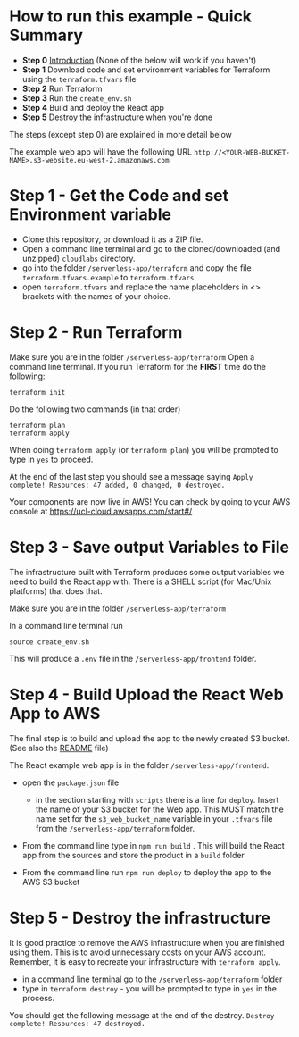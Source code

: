 # How to run this example - Quick Summary
- **Step 0** [Introduction](../Introduction.md) (None of the below will work if you haven't)
- **Step 1** Download code and set environment variables for Terraform using the ```terraform.tfvars``` file
- **Step 2** Run Terraform 
- **Step 3** Run the ```create_env.sh``` 
- **Step 4** Build and deploy the React app
- **Step 5** Destroy the infrastructure when you're done

The steps (except step 0) are explained in more detail below

The example web app will have the following URL
```http://<YOUR-WEB-BUCKET-NAME>.s3-website.eu-west-2.amazonaws.com```


# Step 1 - Get the Code and set Environment variable
- Clone this repository, or download it as a ZIP file. 
- Open a command line terminal and go to the cloned/downloaded (and unzipped) ```cloudlabs``` directory.
- go into the folder ```/serverless-app/terraform``` and copy the file ```terraform.tfvars.example``` to ```terraform.tfvars```
- open ```terraform.tfvars``` and replace the name placeholders in <> brackets with the names of your choice. 


# Step 2 - Run Terraform
Make sure you are in the folder ```/serverless-app/terraform``` 
Open a command line terminal.
If you run Terraform for the **FIRST** time do the following:

```
terraform init
```

Do the following two commands (in that order)
```
terraform plan
terraform apply
```

When doing ```terraform apply``` (or ```terraform plan```) you will be prompted to type in ```yes``` to proceed.

At the end of the last step you should see a message saying
```Apply complete! Resources: 47 added, 0 changed, 0 destroyed.```

Your components are now live in AWS! You can check by going to your AWS console at https://ucl-cloud.awsapps.com/start#/ 

# Step 3 - Save output Variables to File
The infrastructure built with Terraform produces some output variables we need to build the React app with.
There is a SHELL script (for Mac/Unix platforms) that does that.

Make sure you are in the folder ```/serverless-app/terraform``` 

In a command line terminal run
```
source create_env.sh
```

This will produce a ```.env``` file in the ```/serverless-app/frontend``` folder.


# Step 4 - Build Upload the React Web App to AWS
The final step is to build and upload the app to the newly created S3 bucket.
(See also the [README](./frontend/README.md) file)

The React example web app is in the folder ```/serverless-app/frontend```.

- open the ```package.json``` file
   - in the section starting with ```scripts``` there is a line for ```deploy```. Insert the name of your S3 bucket for the Web app. This MUST match the name set for the ```s3_web_bucket_name``` variable in your ```.tfvars``` file from the ```/serverless-app/terraform``` folder.  

- From the command line type in ```npm run build``` . This will build the React app from the sources and store the product in a ```build``` folder
- From the command line run ```npm run deploy``` to deploy the app to the AWS S3 bucket  


# Step 5 - Destroy the infrastructure
It is good practice to remove the AWS infrastructure when you are finished using them. 
This is to avoid unnecessary costs on your AWS account.
Remember, it is easy to recreate your infrastructure with ```terraform apply```.

- in a command line terminal go to the ```/serverless-app/terraform``` folder
- type in ```terraform destroy``` - you will be prompted to type in ```yes``` in the process.

You should get the following message at the end of the destroy.
```Destroy complete! Resources: 47 destroyed.```


